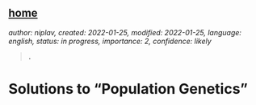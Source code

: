 [home](./index.md)
-------------------

*author: niplav, created: 2022-01-25, modified: 2022-01-25, language: english, status: in progress, importance: 2, confidence: likely*

> __.__

Solutions to “Population Genetics”
===================================
